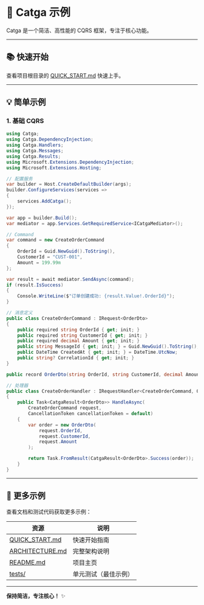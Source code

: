 # 🎯 Catga 示例

Catga 是一个简洁、高性能的 CQRS 框架，专注于核心功能。

---

## 📚 快速开始

查看项目根目录的 [QUICK_START.md](../QUICK_START.md) 快速上手。

---

## 💡 简单示例

### 1. 基础 CQRS

```csharp
using Catga;
using Catga.DependencyInjection;
using Catga.Handlers;
using Catga.Messages;
using Catga.Results;
using Microsoft.Extensions.DependencyInjection;
using Microsoft.Extensions.Hosting;

// 配置服务
var builder = Host.CreateDefaultBuilder(args);
builder.ConfigureServices(services =>
{
    services.AddCatga();
});

var app = builder.Build();
var mediator = app.Services.GetRequiredService<ICatgaMediator>();

// Command
var command = new CreateOrderCommand
{
    OrderId = Guid.NewGuid().ToString(),
    CustomerId = "CUST-001",
    Amount = 199.99m
};

var result = await mediator.SendAsync(command);
if (result.IsSuccess)
{
    Console.WriteLine($"订单创建成功: {result.Value!.OrderId}");
}

// 消息定义
public class CreateOrderCommand : IRequest<OrderDto>
{
    public required string OrderId { get; init; }
    public required string CustomerId { get; init; }
    public required decimal Amount { get; init; }
    public string MessageId { get; init; } = Guid.NewGuid().ToString();
    public DateTime CreatedAt { get; init; } = DateTime.UtcNow;
    public string? CorrelationId { get; init; }
}

public record OrderDto(string OrderId, string CustomerId, decimal Amount);

// 处理器
public class CreateOrderHandler : IRequestHandler<CreateOrderCommand, OrderDto>
{
    public Task<CatgaResult<OrderDto>> HandleAsync(
        CreateOrderCommand request,
        CancellationToken cancellationToken = default)
    {
        var order = new OrderDto(
            request.OrderId,
            request.CustomerId,
            request.Amount
        );

        return Task.FromResult(CatgaResult<OrderDto>.Success(order));
    }
}
```

---

## 📖 更多示例

查看文档和测试代码获取更多示例：

| 资源 | 说明 |
|-----|------|
| [QUICK_START.md](../QUICK_START.md) | 快速开始指南 |
| [ARCHITECTURE.md](../ARCHITECTURE.md) | 完整架构说明 |
| [README.md](../README.md) | 项目主页 |
| [tests/](../tests/) | 单元测试（最佳示例） |

---

**保持简洁，专注核心！** ✨
